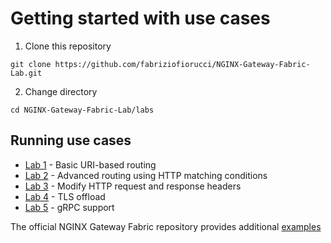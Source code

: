 # Getting started with use cases

1. Clone this repository

```code
git clone https://github.com/fabriziofiorucci/NGINX-Gateway-Fabric-Lab.git
```

2. Change directory

```code
cd NGINX-Gateway-Fabric-Lab/labs
```

## Running use cases

- [Lab 1](1.basic-app) - Basic URI-based routing
- [Lab 2](2.advanced-routing) - Advanced routing using HTTP matching conditions
- [Lab 3](3.http-headers) - Modify HTTP request and response headers
- [Lab 4](4.tls-offload) - TLS offload
- [Lab 5](5.grpc) - gRPC support

The official NGINX Gateway Fabric repository provides additional [examples](https://github.com/nginx/nginx-gateway-fabric/tree/main/examples)
